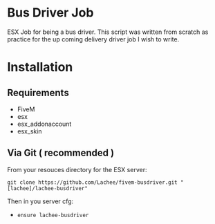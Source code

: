 # Bus Driver Job
ESX Job for being a bus driver.
This script was written from scratch as practice for the up coming delivery driver job I wish to write.


# Installation
## Requirements
- FiveM
- esx
- esx_addonaccount
- esx_skin

## Via Git ( recommended )
From your resouces directory for the ESX server:
```
git clone https://github.com/Lachee/fivem-busdriver.git "[lachee]/lachee-busdriver"
```

Then in you server cfg:
- `ensure lachee-busdriver`

